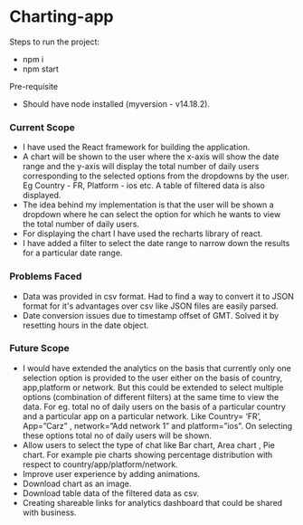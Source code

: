 # Charting-app

Steps to run the project:

* npm i
* npm start

Pre-requisite

* Should have node installed (myversion - v14.18.2).


### Current Scope
* I have used the React framework for building the application.
* A chart will be shown to the user where the x-axis will show the date range and the y-axis will display the total number of daily users corresponding to the selected options from the dropdowns by the user. Eg Country - FR, Platform - ios etc. A table of filtered data is also displayed.
* The idea behind my implementation is that the user will be shown a dropdown where he can select the option for which he wants to view the total number of daily users.
* For displaying the chart I have used the recharts library of react.
* I have added a filter to select the date range to narrow down the results for a particular date range.

### Problems Faced
* Data was provided in csv format. Had to find a way to convert it to JSON format for it's advantages over csv like JSON files are easily parsed.
* Date conversion issues due to timestamp offset of GMT. Solved it by resetting hours in the date object.

### Future Scope
* I would have extended the analytics on the basis that currently only one selection option is provided to the user either on the basis of country, app,platform or network. But this could be extended to select multiple options (combination of different filters) at the same time to view the data. For eg. total no of daily users on the basis of a particular country and a particular app on a particular network. Like Country= ‘FR’, App=”Carz” , network=”Add network 1” and platform=”ios”. On selecting these options total no of daily users will be shown.
* Allow users to select the type of chat like Bar chart, Area chart , Pie chart. For example pie charts showing percentage distribution with respect to country/app/platform/network.
* Improve user experience by adding animations.
* Download chart as an image.
* Download table data of the filtered data as csv.
* Creating shareable links for analytics dashboard that could be shared with business.
